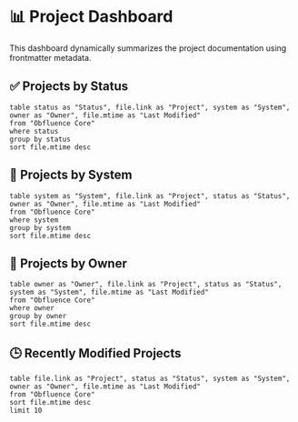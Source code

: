 # 📊 Project Dashboard

This dashboard dynamically summarizes the project documentation using frontmatter metadata.

## ✅ Projects by Status

```dataview
table status as "Status", file.link as "Project", system as "System", owner as "Owner", file.mtime as "Last Modified"
from "Obfluence Core"
where status
group by status
sort file.mtime desc
```

## 🔧 Projects by System

```dataview
table system as "System", file.link as "Project", status as "Status", owner as "Owner", file.mtime as "Last Modified"
from "Obfluence Core"
where system
group by system
sort file.mtime desc
```

## 👤 Projects by Owner

```dataview
table owner as "Owner", file.link as "Project", status as "Status", system as "System", file.mtime as "Last Modified"
from "Obfluence Core"
where owner
group by owner
sort file.mtime desc
```

## 🕒 Recently Modified Projects

```dataview
table file.link as "Project", status as "Status", system as "System", owner as "Owner", file.mtime as "Last Modified"
from "Obfluence Core"
sort file.mtime desc
limit 10
```
